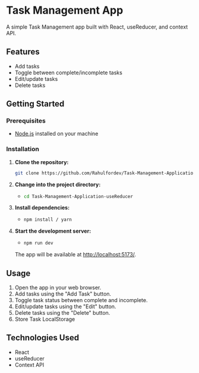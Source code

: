 # Task Management App

A simple Task Management app built with React, useReducer, and context API.

## Features

- Add tasks
- Toggle between complete/incomplete tasks
- Edit/update tasks
- Delete tasks

## Getting Started

### Prerequisites

- [Node.js](https://nodejs.org/) installed on your machine

### Installation

1. **Clone the repository:**

   ```bash
   git clone https://github.com/Rahulfordev/Task-Management-Application-useReducer.git

2. **Change into the project directory:**
   - ```bash
     cd Task-Management-Application-useReducer
     ```

3. **Install dependencies:**
   - ```bash
     npm install / yarn
     ```

4. **Start the development server:**
   - ```bash
     npm run dev
     ```

   The app will be available at [http://localhost:5173/](http://localhost:5173/).

## Usage

1. Open the app in your web browser.
2. Add tasks using the "Add Task" button.
3. Toggle task status between complete and incomplete.
4. Edit/update tasks using the "Edit" button.
5. Delete tasks using the "Delete" button.
6. Store Task LocalStorage

## Technologies Used

- React 
- useReducer
- Context API

